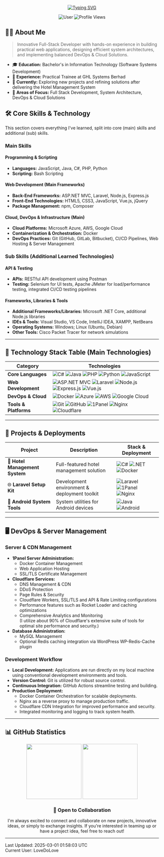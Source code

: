 <div align="center">
  
[![Typing SVG](https://readme-typing-svg.herokuapp.com?font=Fira+Code&weight=500&size=30&pause=1000&color=3F83F8&background=FFFFFF00&center=true&vCenter=true&random=false&width=600&lines=Hi%20I'm%20LoveDoLove;Full-Stack%20Developer;DevOps%20Enthusiast)](https://git.io/typing-svg)

![User](https://img.shields.io/badge/User-LoveDoLove-3F83F8?style=for-the-badge)
<img src="https://komarev.com/ghpvc/?username=LoveDoLove&style=for-the-badge&color=3F83F8" alt="Profile Views"/>

</div>

## 👨‍💻 About Me

> Innovative Full-Stack Developer with hands-on experience in building practical web applications, designing efficient system architectures, and implementing balanced DevOps & Cloud Solutions.

- 🎓 **Education:** Bachelor's in Information Technology (Software Systems Development)
- 💼 **Experience:** Practical Trainee at GHL Systems Berhad
- 🌱 **Currently:** Exploring new projects and refining solutions after delivering the Hotel Management System
- 🚀 **Areas of Focus:** Full Stack Development, System Architecture, DevOps & Cloud Solutions

## 🛠️ Core Skills & Technology

This section covers everything I've learned, split into core (main) skills and additional (sub) skills.

### Main Skills

#### Programming & Scripting

- **Languages:** JavaScript, Java, C#, PHP, Python
- **Scripting:** Bash Scripting

#### Web Development (Main Frameworks)

- **Back-End Frameworks:** ASP.NET MVC, Laravel, Node.js, Express.js
- **Front-End Technologies:** HTML5, CSS3, JavaScript, Vue.js, jQuery
- **Package Management:** npm, Composer

#### Cloud, DevOps & Infrastructure (Main)

- **Cloud Platforms:** Microsoft Azure, AWS, Google Cloud
- **Containerization & Orchestration:** Docker
- **DevOps Practices:** Git (GitHub, GitLab, Bitbucket), CI/CD Pipelines, Web Hosting & Server Management

### Sub Skills (Additional Learned Technologies)

#### API & Testing

- **APIs:** RESTful API development using Postman
- **Testing:** Selenium for UI tests, Apache JMeter for load/performance testing, integrated CI/CD testing pipelines

#### Frameworks, Libraries & Tools

- **Additional Frameworks/Libraries:** Microsoft .NET Core, additional Node.js libraries
- **IDEs & Tools:** Visual Studio, VS Code, IntelliJ IDEA, XAMPP, NetBeans
- **Operating Systems:** Windows; Linux (Ubuntu, Debian)
- **Other Tools:** Cisco Packet Tracer for network simulations

---

## 🔧 Technology Stack Table (Main Technologies)

| Category              | Technologies                                                                                                                                                                                                                                                                                                                                                                                                                                                                                                |
| --------------------- | ----------------------------------------------------------------------------------------------------------------------------------------------------------------------------------------------------------------------------------------------------------------------------------------------------------------------------------------------------------------------------------------------------------------------------------------------------------------------------------------------------------- |
| **Core Languages**    | ![C#](https://img.shields.io/badge/C%23-239120?style=flat&logo=csharp&logoColor=white) ![Java](https://img.shields.io/badge/Java-ED8B00?style=flat&logo=openjdk&logoColor=white) ![PHP](https://img.shields.io/badge/PHP-777BB4?style=flat&logo=php&logoColor=white) ![Python](https://img.shields.io/badge/Python-3776AB?style=flat&logo=python&logoColor=white) ![JavaScript](https://img.shields.io/badge/JavaScript-F7DF1E?style=flat&logo=javascript&logoColor=black)                                  |
| **Web Development**   | ![ASP.NET MVC](https://img.shields.io/badge/ASP.NET_MVC-512BD4?style=flat&logo=dot-net&logoColor=white) ![Laravel](https://img.shields.io/badge/Laravel-FF2D20?style=flat&logo=laravel&logoColor=white) ![Node.js](https://img.shields.io/badge/Node.js-43853D?style=flat&logo=node.js&logoColor=white) ![Express.js](https://img.shields.io/badge/Express.js-000000?style=flat&logo=express&logoColor=white) ![Vue.js](https://img.shields.io/badge/Vue.js-35495E?style=flat&logo=vue.js&logoColor=4FC08D) |
| **DevOps & Cloud**    | ![Docker](https://img.shields.io/badge/Docker-2496ED?style=flat&logo=docker&logoColor=white) ![Azure](https://img.shields.io/badge/Azure-0078D4?style=flat&logo=microsoftazure&logoColor=white) ![AWS](https://img.shields.io/badge/AWS-232F3E?style=flat&logo=amazon-aws&logoColor=white) ![Google Cloud](https://img.shields.io/badge/Google_Cloud-4285F4?style=flat&logo=google-cloud&logoColor=white)                                                                                                   |
| **Tools & Platforms** | ![Git](https://img.shields.io/badge/Git-F05032?style=flat&logo=git&logoColor=white) ![GitHub](https://img.shields.io/badge/GitHub-181717?style=flat&logo=github&logoColor=white) ![1Panel](https://img.shields.io/badge/1Panel-000000?style=flat) ![Nginx](https://img.shields.io/badge/Nginx-009639?style=flat&logo=nginx&logoColor=white) ![Cloudflare](https://img.shields.io/badge/Cloudflare-F38020?style=flat&logo=cloudflare&logoColor=white)                                                        |

---

## 🚀 Projects & Deployments

| Project                        | Description                                  | Stack & Deployment                                                                                                                                                                                                   |
| ------------------------------ | -------------------------------------------- | -------------------------------------------------------------------------------------------------------------------------------------------------------------------------------------------------------------------- |
| 🏨 **Hotel Management System** | Full-featured hotel management solution      | ![C#](https://img.shields.io/badge/C%23-239120?style=flat&logo=csharp&logoColor=white) ![.NET](https://img.shields.io/badge/.NET-5C2D91?style=flat) ![Docker](https://img.shields.io/badge/Docker-2496ED?style=flat) |
| 🌐 **Laravel Setup Kit**       | Development environment & deployment toolkit | ![Laravel](https://img.shields.io/badge/Laravel-FF2D20?style=flat) ![1Panel](https://img.shields.io/badge/1Panel-000000?style=flat) ![Nginx](https://img.shields.io/badge/Nginx-009639?style=flat)                   |
| 📱 **Android System Tools**    | System utilities for Android devices         | ![Java](https://img.shields.io/badge/Java-ED8B00?style=flat) ![Android](https://img.shields.io/badge/Android-3DDC84?style=flat)                                                                                      |

---

## 🖥️ DevOps & Server Management

### Server & CDN Management

- **1Panel Server Administration:**
  - Docker Container Management
  - Web Application Hosting
  - SSL/TLS Certificate Management
- **Cloudflare Services:**
  - DNS Management & CDN
  - DDoS Protection
  - Page Rules & Security
  - Cloudflare Workers, SSL/TLS and API & Rate Limiting configurations
  - Performance features such as Rocket Loader and caching optimizations
  - Comprehensive Analytics and Monitoring  
    (I utilize about 90% of Cloudflare's extensive suite of tools for optimal site performance and security.)
- **Database Administration:**
  - MySQL Management
  - Optional Redis caching integration via WordPress WP-Redis-Cache plugin

### Development Workflow

- **Local Development:** Applications are run directly on my local machine using conventional development environments and tools.
- **Version Control:** Git is utilized for robust source control.
- **Continuous Integration:** GitHub Actions streamline testing and building.
- **Production Deployment:**
  - Docker Container Orchestration for scalable deployments.
  - Nginx as a reverse proxy to manage production traffic.
  - Cloudflare CDN Integration for improved performance and security.
  - Integrated monitoring and logging to track system health.

---

## 📊 GitHub Statistics

<div align="center">
  <img height="180em" src="https://github-readme-stats.vercel.app/api?username=LoveDoLove&show_icons=true&theme=tokyonight&hide_border=true&count_private=true"/>
  <img height="180em" src="https://github-readme-stats.vercel.app/api/top-langs/?username=LoveDoLove&layout=compact&theme=tokyonight&hide_border=true"/>
</div>

<div align="center">

### 💼 Open to Collaboration

I'm always excited to connect and collaborate on new projects, innovative ideas, or simply to exchange insights. If you're interested in teaming up or have a project idea, feel free to reach out!

</div>

---

Last Updated: 2025-03-01 01:58:03 UTC  
Current User: LoveDoLove
